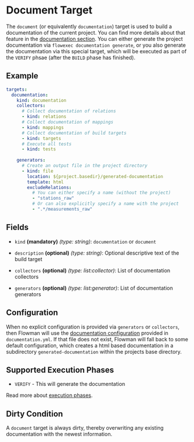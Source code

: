 # Document Target

The `document` (or equivalently `documentation`) target is used to build a documentation of the current project.
You can find more details about that feature in the [documentation section](../../documenting/index.md). You can either
generate the project documentation via `flowexec documentation generate`, or you also generate the documentation via
this special target, which will be executed as part of the `VERIFY` phsae (after the `BUILD` phase has finished).

## Example

```yaml
targets:
  documentation:
    kind: documentation
    collectors:
      # Collect documentation of relations
      - kind: relations
      # Collect documentation of mappings
      - kind: mappings
      # Collect documentation of build targets
      - kind: targets
      # Execute all tests
      - kind: tests
    
    generators:
      # Create an output file in the project directory
      - kind: file
        location: ${project.basedir}/generated-documentation
        template: html
        excludeRelations:
          # You can either specify a name (without the project)
          - "stations_raw"
          # Or can also explicitly specify a name with the project
          - ".*/measurements_raw"
```

## Fields

* `kind` **(mandatory)** *(type: string)*: `documentation` or `document`

* `description` **(optional)** *(type: string)*:
  Optional descriptive text of the build target

* `collectors` **(optional)** *(type: list:collector)*:
 List of documentation collectors

* `generators` **(optional)** *(type: list:generator)*:
  List of documentation generators


## Configuration

When no explicit configuration is provided via `generators` or `collectors`, then Flowman will use the
[documentation configuration](../../documenting/config.md) provided in `documentation.yml`. If that file does not
exist, Flowman will fall back to some default configuration, which creates a html based documentation in a
subdirectory `generated-documentation` within the projects base directory.


## Supported Execution Phases
* `VERIFY` - This will generate the documentation

Read more about [execution phases](../../concepts/lifecycle.md).


## Dirty Condition
A `document` target is always dirty, thereby overwriting any existing documentation with the newest information.
